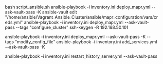 
bash script_ansible.sh
ansible-playbook -i inventory.ini deploy_mapr.yml --ask-vault-pass -K
ansible-vault edit "/home/ansible/Vagrant_Ansible_Cluster/ansible/mapr_configuration/vars/creds.yml"
ansible-playbook -i inventory.ini deploy_mapr.yml --ask-vault-pass --tags "configure_cluster"
ssh-keygen -R 192.168.50.101

ansible-playbook -i inventory.ini deploy_mapr.yml --ask-vault-pass -K --tags "modify_config_file"
ansible-playbook -i inventory.ini add_services.yml --ask-vault-pass -K 

ansible-playbook -i inventory.ini restart_history_server.yml --ask-vault-pass